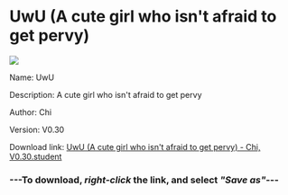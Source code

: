 # UwU (A cute girl who isn't afraid to get pervy)

<img src = "https://raw.githubusercontent.com/Arbiter1223/Daigaku-Gurashi-Custom-Students/master/Students/Files/UwU%20(A%20cute%20girl%20who%20isn't%20afraid%20to%20get%20pervy).png">

Name: UwU

Description: A cute girl who isn't afraid to get pervy

Author: Chi

Version: V0.30

Download link: <a href="https://raw.githubusercontent.com/Arbiter1223/Daigaku-Gurashi-Custom-Students/master/Students/Files/UwU%20(A%20cute%20girl%20who%20isn't%20afraid%20to%20get%20pervy)%20-%20Chi%2C%20V0.30.student">UwU (A cute girl who isn't afraid to get pervy) - Chi, V0.30.student</a>

### ---**To download, _right-click_ the link, and select _"Save as"_**---
